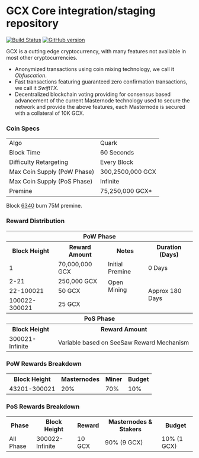 GCX Core integration/staging repository
=====================================

[![Build Status](https://travis-ci.org/shamimiceewu025/GCX.svg?branch=master)](https://travis-ci.org/shamimiceewu025/GCX) [![GitHub version](https://badge.fury.io/gh/shamimiceewu025%2FGCX.svg)](https://badge.fury.io/gh/shamimiceewu025%2FGCX)

GCX is a cutting edge cryptocurrency, with many features not available in most other cryptocurrencies.
- Anonymized transactions using coin mixing technology, we call it _Obfuscation_.
- Fast transactions featuring guaranteed zero confirmation transactions, we call it _SwiftTX_.
- Decentralized blockchain voting providing for consensus based advancement of the current Masternode
  technology used to secure the network and provide the above features, each Masternode is secured
  with a collateral of 10K GCX.


### Coin Specs
<table>
<tr><td>Algo</td><td>Quark</td></tr>
<tr><td>Block Time</td><td>60 Seconds</td></tr>
<tr><td>Difficulty Retargeting</td><td>Every Block</td></tr>
<tr><td>Max Coin Supply (PoW Phase)</td><td>300,2500,000 GCX</td></tr>
<tr><td>Max Coin Supply (PoS Phase)</td><td>Infinite</td></tr>
<tr><td>Premine</td><td>75,250,000 GCX*</td></tr>
</table>

Block [6340](https://explorer.gcxex.com/tx/7b3cafe39252cbc9c8e405916b8999801562c0ad0db470fa2ee350735b53d838) burn 75M premine.

### Reward Distribution

<table>
<th colspan=4>PoW Phase</th>
<tr><th>Block Height</th><th>Reward Amount</th><th>Notes</th><th>Duration (Days)</th></tr>
<tr><td>1</td><td>70,000,000 GCX</td><td>Initial Premine</td><td>0 Days</td></tr>
<tr><td>2-21</td><td>250,000 GCX</td><td rowspan=2>Open Mining</td><td rowspan=3> Approx 180 Days</td></tr>
<tr><td>22-100021</td><td>50 GCX</td></tr>
<tr><td>100022-300021</td><td>25 GCX</td></tr>
<tr><th colspan=4>PoS Phase</th></tr>
<tr><th>Block Height</th><th colspan=3>Reward Amount</th></tr>
<tr><td>300021-Infinite</td><td colspan=3>Variable based on SeeSaw Reward Mechanism</td></tr>
</table>

### PoW Rewards Breakdown

<table>
<th>Block Height</th><th>Masternodes</th><th>Miner</th><th>Budget</th>
<tr><td>43201-300021</td><td>20%</td><td>70%</td><td>10%</td></tr>
</table>

### PoS Rewards Breakdown

<table>
<th>Phase</th><th>Block Height</th><th>Reward</th><th>Masternodes & Stakers</th><th>Budget</th>
<tr><td>All Phase</td><td>300022-Infinite</td><td>10 GCX</td><td>90% (9 GCX)</td><td>10% (1 GCX)</td></tr>
</table>
